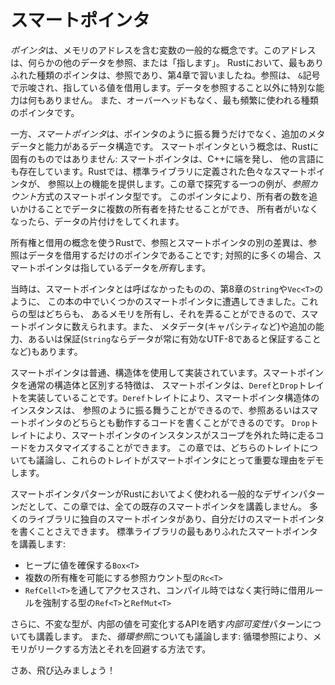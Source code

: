 <!-- # Smart Pointers -->

# スマートポインタ

<!-- A *pointer* is a general concept for a variable that contains an address in -->
<!-- memory. This address refers to, or “points at,” some other data. The most -->
<!-- common kind of pointer in Rust is a reference, which you learned about in -->
<!-- Chapter 4. References are indicated by the `&` symbol and borrow the value they -->
<!-- point to. They don’t have any special capabilities other than referring to -->
<!-- data. Also, they don’t have any overhead and are the kind of pointer we use -->
<!-- most often. -->

*ポインタ*は、メモリのアドレスを含む変数の一般的な概念です。このアドレスは、何らかの他のデータを参照、または「指します」。
Rustにおいて、最もありふれた種類のポインタは、参照であり、第4章で習いましたね。参照は、
`&`記号で示唆され、指している値を借用します。データを参照すること以外に特別な能力は何もありません。
また、オーバーヘッドもなく、最も頻繁に使われる種類のポインタです。

<!-- *Smart pointers*, on the other hand, are data structures that not only act like -->
<!-- a pointer but also have additional metadata and capabilities. The concept of -->
<!-- smart pointers isn’t unique to Rust: smart pointers originated in C++ and exist -->
<!-- in other languages as well. In Rust, the different smart pointers defined in -->
<!-- the standard library provide functionality beyond that provided by references. -->
<!-- One example that we’ll explore in this chapter is the *reference counting* -->
<!-- smart pointer type. This pointer enables you to have multiple owners of data by -->
<!-- keeping track of the number of owners and, when no owners remain, cleaning up -->
<!-- cleaning up the data. -->

一方、*スマートポインタ*は、ポインタのように振る舞うだけでなく、追加のメタデータと能力があるデータ構造です。
スマートポインタという概念は、Rustに固有のものではありません: スマートポインタは、C++に端を発し、
他の言語にも存在しています。Rustでは、標準ライブラリに定義された色々なスマートポインタが、
参照以上の機能を提供します。この章で探究する一つの例が、*参照カウント*方式のスマートポインタ型です。
このポインタにより、所有者の数を追いかけることでデータに複数の所有者を持たせることができ、
所有者がいなくなったら、データの片付けをしてくれます。

<!-- In Rust, which uses the concept of ownership and borrowing, an additional -->
<!-- difference between references and smart pointers is that references are -->
<!-- pointers that only borrow data; in contrast, in many cases, smart pointers -->
<!-- *own* the data they point to. -->

所有権と借用の概念を使うRustで、参照とスマートポインタの別の差異は、参照はデータを借用するだけのポインタであることです;
対照的に多くの場合、スマートポインタは指しているデータを*所有*します。

<!-- We’ve already encountered a few smart pointers in this book, such as `String` -->
<!-- and `Vec<T>` in Chapter 8, although we didn’t call them smart pointers at the -->
<!-- time. Both these types count as smart pointers because they own some memory and -->
<!-- allow you to manipulate it. They also have metadata (such as their capacity) -->
<!-- and extra capabilities or guarantees (such as with `String` ensuring its data -->
<!-- will always be valid UTF-8). -->

当時は、スマートポインタとは呼ばなかったものの、第8章の`String`や`Vec<T>`のように、
この本の中でいくつかのスマートポインタに遭遇してきました。これらの型はどちらも、
あるメモリを所有し、それを弄ることができるので、スマートポインタに数えられます。また、
メタデータ(キャパシティなど)や追加の能力、あるいは保証(`String`ならデータが常に有効なUTF-8であると保証することなど)もあります。

<!-- Smart pointers are usually implemented using structs. The characteristic that -->
<!-- distinguishes a smart pointer from an ordinary struct is that smart pointers -->
<!-- implement the `Deref` and `Drop` traits. The `Deref` trait allows an instance -->
<!-- of the smart pointer struct to behave like a reference so you can write code -->
<!-- that works with either references or smart pointers. The `Drop` trait allows -->
<!-- you to customize the code that is run when an instance of the smart pointer -->
<!-- goes out of scope. In this chapter, we’ll discuss both traits and demonstrate -->
<!-- why they’re important to smart pointers. -->

スマートポインタは普通、構造体を使用して実装されています。スマートポインタを通常の構造体と区別する特徴は、
スマートポインタは、`Deref`と`Drop`トレイトを実装していることです。`Deref`トレイトにより、スマートポインタ構造体のインスタンスは、
参照のように振る舞うことができるので、参照あるいはスマートポインタのどちらとも動作するコードを書くことができるのです。
`Drop`トレイトにより、スマートポインタのインスタンスがスコープを外れた時に走るコードをカスタマイズすることができます。
この章では、どちらのトレイトについても議論し、これらのトレイトがスマートポインタにとって重要な理由をデモします。

<!-- Given that the smart pointer pattern is a general design pattern used -->
<!-- frequently in Rust, this chapter won’t cover every existing smart pointer. Many -->
<!-- libraries have their own smart pointers, and you can even write your own. We’ll -->
<!-- cover the most common smart pointers in the standard library: -->

スマートポインタパターンがRustにおいてよく使われる一般的なデザインパターンだとして、この章では、全ての既存のスマートポインタを講義しません。
多くのライブラリに独自のスマートポインタがあり、自分だけのスマートポインタを書くことさえできます。
標準ライブラリの最もありふれたスマートポインタを講義します:

<!-- * `Box<T>` for allocating values on the heap -->
<!-- * `Rc<T>`, a reference counting type that enables multiple ownership -->
<!-- * `Ref<T>` and `RefMut<T>`, accessed through `RefCell<T>`, a type that enforces -->
<!--   the borrowing rules at runtime instead of compile time -->

* ヒープに値を確保する`Box<T>`
* 複数の所有権を可能にする参照カウント型の`Rc<T>`
* `RefCell<T>`を通してアクセスされ、コンパイル時ではなく実行時に借用ルールを強制する型の`Ref<T>`と`RefMut<T>`

<!-- In addition, we’ll cover the *interior mutability* pattern where an immutable -->
<!-- type exposes an API for mutating an interior value. We’ll also discuss -->
<!-- *reference cycles*: how they can leak memory and how to prevent them. -->

さらに、不変な型が、内部の値を可変化するAPIを晒す*内部可変性*パターンについても講義します。
また、*循環参照*についても議論します: 循環参照により、メモリがリークする方法とそれを回避する方法です。

<!-- Let’s dive in! -->

さあ、飛び込みましょう！
